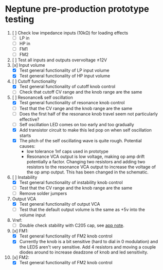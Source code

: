 # Neptune pre-production prototype testing

1. [ ] Check low impedance inputs (10kΩ) for loading effects
    - [ ] LP in
    - [ ] HP in
    - [ ] FM1
    - [ ] FM2
2. [ ] Test all inputs and outputs overvoltage ±12V
3. [x] Input volume
    - [x] Test general functionality of LP input volume
    - [x] Test general functionality of HP input volume
4. [ ] Cutoff functionality
    - [x] Test general functionality of cutoff knob control
    - [ ] Check that cutoff CV range and the knob range are the same
5. [ ] Resonance& self oscillation
     - [x] Test general functionality of resonance knob control
     - [ ] Test that the CV range and the knob range are the same
     - [ ] Does the first half of the resonance knob travel seem not particularly effective?
     - [ ] Self oscillation LED comes on too early and too gradually
     - [x] Add transistor circuit to make this led pop on when self oscillation starts
     - [x] The pitch of the self oscillating wave is quite rough. Potential causes:
         - low tolerance 1nf caps used in prototype
         - Resonance VCA output is low voltage, making op amp drift potentially a factor. Changing two resistors and adding  two resistors to the resonance VCA output to increase the voltage of the op amp output. This has been changed in the schematic.
6. [ ] Instability
     - [x] Test general functionality of instability knob control
     - [ ] Test that the CV range and the knob range are the same
     - [ ] Remove solder jumpers
7. Output VCA
     - [x] Test general functionality of output VCA
     - [ ] Test that the default output volume is the same as +5v into the volume input
8. Vref:
     - [ ] Double check stability with C205 cap, see [app note](https://www.ti.com/lit/an/slva482a/slva482a.pdf?ts=1694821507442).
9. [x] FM1:
     - [x] Test general functionality of FM2 knob control
     - [x] Currently the knob is a bit sensitive (hard to dial in 0 modulation) and the LEDS aren't very sensitive. Add 4 resistors and moving a couple diodes around to increase deadzone of knob and led sensitivity.
10. [x] FM2:
      - [x] Test general functionality of FM2 knob control
